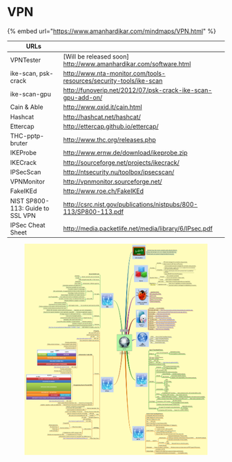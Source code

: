 # VPN

{% embed url="https://www.amanhardikar.com/mindmaps/VPN.html" %}

<table data-full-width="true"><thead><tr><th>URLs</th><th></th></tr></thead><tbody><tr><td>VPNTester</td><td>[Will be released soon]<a href="http://www.amanhardikar.com/software.html"> http://www.amanhardikar.com/software.html</a></td></tr><tr><td>ike-scan, psk-crack</td><td><a href="http://www.nta-monitor.com/tools-resources/security-tools/ike-scan">http://www.nta-monitor.com/tools-resources/security-tools/ike-scan</a></td></tr><tr><td>ike-scan-gpu</td><td><a href="http://funoverip.net/2012/07/psk-crack-ike-scan-gpu-add-on/">http://funoverip.net/2012/07/psk-crack-ike-scan-gpu-add-on/</a></td></tr><tr><td>Cain &#x26; Able</td><td><a href="http://www.oxid.it/cain.html">http://www.oxid.it/cain.html</a></td></tr><tr><td>Hashcat</td><td><a href="http://hashcat.net/hashcat/">http://hashcat.net/hashcat/</a></td></tr><tr><td>Ettercap</td><td><a href="http://ettercap.github.io/ettercap/">http://ettercap.github.io/ettercap/</a></td></tr><tr><td>THC-pptp-bruter</td><td><a href="http://www.thc.org/releases.php">http://www.thc.org/releases.php</a></td></tr><tr><td>IKEProbe</td><td><a href="http://www.ernw.de/download/ikeprobe.zip">http://www.ernw.de/download/ikeprobe.zip</a></td></tr><tr><td>IKECrack</td><td><a href="http://sourceforge.net/projects/ikecrack/">http://sourceforge.net/projects/ikecrack/</a></td></tr><tr><td>IPSecScan</td><td><a href="http://ntsecurity.nu/toolbox/ipsecscan/">http://ntsecurity.nu/toolbox/ipsecscan/</a></td></tr><tr><td>VPNMonitor</td><td><a href="http://vpnmonitor.sourceforge.net/">http://vpnmonitor.sourceforge.net/</a></td></tr><tr><td>FakeIKEd</td><td><a href="http://www.roe.ch/FakeIKEd">http://www.roe.ch/FakeIKEd</a></td></tr><tr><td>NIST SP800-113: Guide to SSL VPN</td><td><a href="http://csrc.nist.gov/publications/nistpubs/800-113/SP800-113.pdf">http://csrc.nist.gov/publications/nistpubs/800-113/SP800-113.pdf</a></td></tr><tr><td>IPSec Cheat Sheet</td><td><a href="http://media.packetlife.net/media/library/6/IPsec.pdf">http://media.packetlife.net/media/library/6/IPsec.pdf</a></td></tr></tbody></table>

<figure><img src="../../../.gitbook/assets/image (95).png" alt=""><figcaption></figcaption></figure>
